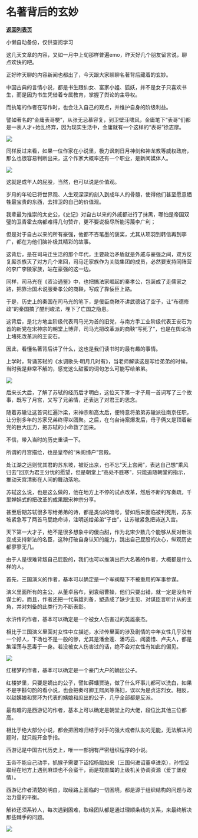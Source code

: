 # 名著背后的玄妙

[**返回列表页**](/gzh/政事堂2019)

小懒自动备份，仅供查阅学习

这几天文章的内容，又如一月中上旬那样普遍emo，昨天好几个朋友留言说，聊点欢快的吧。

  

正好昨天聊的内容新闻也都出了，今天跟大家聊聊名著背后藏着的玄妙。  

  

中国古典的言情小说，都是书生跟仙女、富家小姐、狐妖，并不是女子只喜欢书生，而是因为书生凭借着专属教育，掌握了舆论的主导权。

  

而执笔的作者在写作时，也会注入自己的观点，并维护自身的阶级利益。

  

譬如著名的“金庸表哥梗”，从张无忌慕容复，到卫壁汪啸风，金庸笔下“表哥”们都是一表人才+始乱终弃，因为现实生活中，金庸就有一个这样的“表哥”徐志摩。

  

![](https://mmbiz.qpic.cn/mmbiz_jpg/rxhS23yu8cPYnGdPcN4BDXGrzMKrErABv8nBAKOuq8MPuTr1A2kX6PpO0SK5zAAzaLhV7mNSEPBIcRA7Qtua9g/640?wx_fmt=jpeg)

  

同样反过来看，如果一位作家在小说里，极力讽刺日月神剑和神龙教等威权政府，那么也很容易判断出来，这个作家大概率还有一个职业，是新闻媒体人。  

  

![](https://mmbiz.qpic.cn/mmbiz_jpg/rxhS23yu8cPYnGdPcN4BDXGrzMKrErABicmk3eN576UmwQLg0TnP2ibz7GvdVyicHiaibxfgicfTDibKgBMicibmJIVticew/640?wx_fmt=jpeg)

  

这就是成年人的屁股，当然，也可以说是价值观。

  

岁月的年轮已将世界观、人生观深深的刻入到成年人的骨髓，使得他们甚至愿意牺牲最宝贵的东西，去捍卫的自己的价值观。  

  

我辈最为推崇的太史公，《史记》对自古以来的外戚都进行了抹黑，哪怕是帝国双璧的卫青霍去病都难得几句赞许，更不要说极尽所能污蔑李广利；

  

但是对于自古以来的所有豪强，他都不吝笔墨的褒奖，尤其从项羽到韩信再到李广，都在为他们脑补极其精彩的故事。

  

这背后，是在司马迁生活的那个年代，主要政治矛盾就是外戚与豪强之间，双方反复厮杀族灭了对方几个来回，司马迁家族作为关陇集团的成员，必然要支持同阵营的李广李陵家族，站在豪强的这一边。

  

同样，司马光在《资治通鉴》中，也把搞法家崛起的秦孝公，包装成了走儒家之路，把靠治国术说服秦孝公的商鞅，写成了靠佞臣上路。

  

于是，历史上的秦国在司马光的笔下，是佞臣商鞅不讲武德钻了空子，让“布德修政”的秦国搞了酷刑峻法，埋下了亡国之隐患。

  

这背后，是北方地主阶级代表司马光为首的旧党，与南方手工业阶级代表王安石为首的新党在宋神宗的朝堂上博弈，司马光把改革派的商鞅“写死了”，也是在舆论场上堵死改革派的王安石。  

  

因此，看懂名著背后讲了什么，这也是我们读书时的最有趣的事情。  

  

上学时，背诵苏轼的《水调歌头·明月几时有》，当老师解读这是写给弟弟的时候，当时我是非常不解的，感觉这么甜蜜的词句怎么可能写给弟弟。  

  

![](https://mmbiz.qpic.cn/mmbiz_jpg/rxhS23yu8cPYnGdPcN4BDXGrzMKrErABdyrLCg8hrOB70RkpvKlPsJu938Omcic5YkRra3PkplZW6F9hR4pjLeg/640?wx_fmt=jpeg)

  

后来长大后，了解了苏轼的经历后才明白，这位天下第一才子用一首词写了三个故事，既写了月宫，又写了兄弟情，还表达了对君王的思念。

  

随着苏辙让这首词红遍汴梁，宋神宗和高太后，便特意将弟弟苏辙派往南京任职，让分别多年的苏家兄弟终得以团聚。之后，在乌台诗案爆发后，母子俩又是顶着新党的巨大压力，把苏轼的小命救了回来。  

  

不信，带入当时的历史重读一下。

  

所谓的月宫描绘，也是皇帝的“朱阁绮户”宫殿。

  

处江湖之远则忧其君的苏东坡，被贬出京，也不忘“天上宫阙”，表达自己想“乘风归去”回京为君王分忧的愿望，但是朝堂上“高处不胜寒”，只能追随朝堂的指示，推动天宫清影在人间的舞动落地。

  

苏轼这么说，也是这么做的，他在地方上不停的试点改革，然后不断的写奏疏，千里婵娟式的把改革的成果跟宋神宗分享。  

  

甚至后期苏轼很多写给弟弟的诗，都是类似的暗号，譬如后来面临被判死刑，苏东坡紧急写了两首马屁绝命诗，注明送给弟弟“子由”，让苏辙紧急把诗送入宫。

  

天下第一大才子，绝不是很多想象中的傻白甜，作为北宋少数几个能够从反对新法变成支持新法的名臣，这种打破自身认知的能力，跳出自己屁股的决心，纵观历史都寥寥无几。

  

由于人是很难背叛自己屁股的，我们也可以推演出四大名著的作者，大概都是什么样的人。

  

首先，三国演义的作者，基本可以确定是一个军阀麾下不被重用的军事参谋。

  

演义里面所有的主公，从董卓吕布，到袁绍曹操，他们只要出错，就一定是没有听谋士的。而且，作者还把一代枭雄刘备，塑造成了缺少主见、对谋臣言听计从的主角，并对刘备的此类行为不断表彰。  

  

水浒传的作者，基本可以确定是一个被女人伤害过的英雄豪杰。  

  

相比于三国演义里面对女性中立描述，水浒传里面的涉及剧情的中年女性几乎没有一个好人，下场也不是一般的惨，尤其是潘金莲、潘巧云、阎婆惜、卢夫人，都是集淫荡与恶毒于一身。若没被女人伤害过的话，绝不会对女性有如此的偏见。

  

![](https://mmbiz.qpic.cn/mmbiz_jpg/rxhS23yu8cPYnGdPcN4BDXGrzMKrErABzBk5aHcksqGBOghYh23O9LLWOkfC6Yr22GZwoq5rhaGibHQnomFhibyg/640?wx_fmt=jpeg)

  

红楼梦的作者，基本可以确定是一个豪门大户的嫡出公子。  

  

红楼梦里，只要是嫡出的公子，譬如薛蟠贾琏，做了什么坏事儿都可以洗白，如果不是字斟句酌的看小说，也会把秦可卿王熙凤等荡妇，误以为是贞洁烈女。相反，以赵姨娘和贾环为代表的姨娘和庶出的公子，几乎全部都是反派。

  

最有趣的是西游记的作者，基本上可以确定是朝堂上的大佬，段位比其他三位都高。  

  

相比于绝大部分小说，都会把困难归结于对手的强大或者队友的无能，无法解决问题时，就只能开金手指。

  

西游记是中国古代历史上，唯一一部拥有严密组织程序的小说。

  

玉帝不能自己动手，抓猴子需要下诏招杨戬如来（三国何进诏董卓进京），孙悟空取经在地方上遇到麻烦也不会蛮干，而是找直属的上级机关协调资源（爱丁堡疫情）。

  

西游记作者清楚的明白，取经路上面临的一切困境，都是源于组织结构的问题与政治力量的平衡。

  

解铃还须系铃人，每次遇到困难，取经团队都是通过理顺条线的关系，来最终解决那些棘手的问题。  

  

![](https://mmbiz.qpic.cn/mmbiz_jpg/rxhS23yu8cPYnGdPcN4BDXGrzMKrErABdKpgrWJos3Qyc0flul27iaUJIibibxr0oJyiaQodlky2M8SwfGEoeF2PEQ/640?wx_fmt=jpeg)

  

